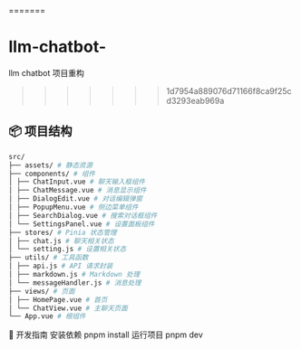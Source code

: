 =======
# llm-chatbot-
llm chatbot 项目重构
>>>>>>> 1d7954a889076d71166f8ca9f25cd3293eab969a
## 📦 项目结构

```bash
src/
├── assets/ # 静态资源
├── components/ # 组件
│ ├── ChatInput.vue # 聊天输入框组件
│ ├── ChatMessage.vue # 消息显示组件
│ ├── DialogEdit.vue # 对话编辑弹窗
│ ├── PopupMenu.vue # 侧边菜单组件
│ ├── SearchDialog.vue # 搜索对话框组件
│ └── SettingsPanel.vue # 设置面板组件
├── stores/ # Pinia 状态管理
│ ├── chat.js # 聊天相关状态
│ └── setting.js # 设置相关状态
├── utils/ # 工具函数
│ ├── api.js # API 请求封装
│ ├── markdown.js # Markdown 处理
│ └── messageHandler.js # 消息处理
├── views/ # 页面
│ ├── HomePage.vue # 首页
│ └── ChatView.vue # 主聊天页面
└── App.vue # 根组件
```

🔨 开发指南
安装依赖
pnpm install
运行项目
pnpm dev
